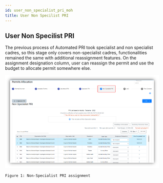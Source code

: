 ```yaml
---
id: user_non_specialist_pri_moh
title: User Non Specilist PRI
---
```


## User Non Specilist PRI

The previous process of Automated PRI took specialist and non specialist cadres, so this stage only covers non-specialist cadres, functionalities remained the same with additional reassignment features. On the assignment designation column, user can reassign the permit and use the budget to allocate permit somewhere else.

   ![img alt](/img/non-specialist-pri-moh.png)
  
    Figure 1: Non-Specialist PRI assignment
